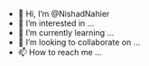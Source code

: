 - 👋 Hi, I’m @NishadNahier
- 👀 I’m interested in ...
- 🌱 I’m currently learning ...
- 💞️ I’m looking to collaborate on ...
- 📫 How to reach me ...

<!---
NishadNahier/NishadNahier is a ✨ special ✨ repository because its `README.md` (this file) appears on your GitHub profile.
You can click the Preview link to take a look at your changes.
--->
